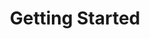 ---
id: "getting-started"
url: "rewriter/getting-started"
title: "Getting Started"
productName: "GroupDocs.Rewriter Cloud"
weight: 1
description: ""
keywords: ""
---